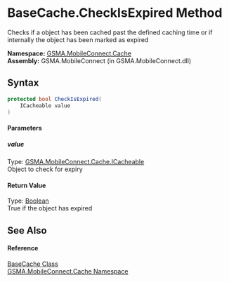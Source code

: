 BaseCache.CheckIsExpired Method
===============================
Checks if a object has been cached past the defined caching time or if internally the object has been marked as expired

**Namespace:** [GSMA.MobileConnect.Cache][1]  
**Assembly:** GSMA.MobileConnect (in GSMA.MobileConnect.dll)

Syntax
------

```csharp
protected bool CheckIsExpired(
	ICacheable value
)
```

#### Parameters

##### *value*
Type: [GSMA.MobileConnect.Cache.ICacheable][2]  
Object to check for expiry

#### Return Value
Type: [Boolean][3]  
True if the object has expired

See Also
--------

#### Reference
[BaseCache Class][4]  
[GSMA.MobileConnect.Cache Namespace][1]  

[1]: ../README.md
[2]: ../ICacheable/README.md
[3]: http://msdn.microsoft.com/en-us/library/a28wyd50
[4]: README.md
[5]: ../../_icons/Help.png